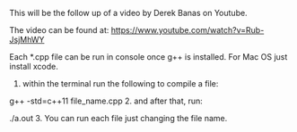 This will be the follow up of a video by Derek Banas on Youtube.

The video can be found at:
https://www.youtube.com/watch?v=Rub-JsjMhWY

Each *.cpp file can be run in console once g++ is installed. For Mac OS just install xcode.

1. within the terminal run the following to compile a file:

  g++ -std=c++11 file_name.cpp
2. and after that, run:

  ./a.out
3. You can run each file just changing the file name.
